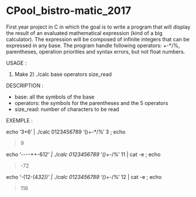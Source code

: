 # CPool_bistro-matic_2017
First year project in C in which the goal is to write a program that will display the result of an evaluated mathematical expression (kind of a big calculator). The expression will be composed of infinite integers that can be expressed in any base. The program handle following operators: +-*/%, parentheses, operation priorities and syntax errors, but not float numbers.

USAGE :
1) Make 2) ./calc base operators size_read

DESCRIPTION :
- base: all the symbols of the base
- operators: the symbols for the parentheses and the 5 operators
- size_read: number of characters to be read

EXEMPLE :

echo ‘3+6’ | ./calc 0123456789 ‘()+-*/%’ 3 ; echo
> 9

echo ‘----++-6*12’ | ./calc 0123456789 ‘()+-*/%’ 11 | cat -e ; echo
> -72

echo ‘-(12-(4*32))’ | ./calc 0123456789 ‘()+-*/%’ 12 | cat -e ; echo
> 116
